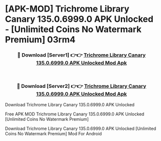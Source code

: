 # [APK-MOD] Trichrome Library Canary 135.0.6999.0 APK Unlocked - [Unlimited Coins No Watermark Premium] 03rm4



<div align="center">
<h3>🔴 Download [Server1] 👉👉 <a href="https://momento.my/?title=Trichrome_Library_Canary_135.0.6999.0_APK_Unlocked">Trichrome Library Canary 135.0.6999.0 APK Unlocked Mod Apk</a></h3><br>

<h3>🔴 Download [Server2] 👉👉 <a href="https://momento.my/?title=Trichrome_Library_Canary_135.0.6999.0_APK_Unlocked">Trichrome Library Canary 135.0.6999.0 APK Unlocked Mod Apk</a></h3>
</div>



Download Trichrome Library Canary 135.0.6999.0 APK Unlocked 

Free APK MOD Trichrome Library Canary 135.0.6999.0 APK Unlocked [Unlimited Coins No Watermark Premium]

Download Trichrome Library Canary 135.0.6999.0 APK Unlocked [Unlimited Coins No Watermark Premium] Mod For Android
